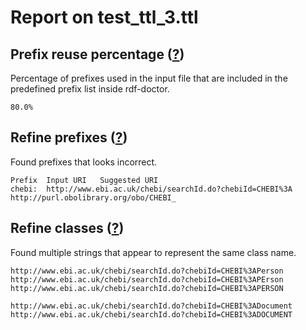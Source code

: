 # Report on test_ttl_3.ttl

## Prefix reuse percentage ([?](https://github.com/dbcls/rdf-doctor#output-description))
Percentage of prefixes used in the input file that are included in the predefined prefix list inside rdf-doctor.
```
80.0%
```

## Refine prefixes ([?](https://github.com/dbcls/rdf-doctor#output-description))
Found prefixes that looks incorrect.
```
Prefix	Input URI	Suggested URI
chebi:	http://www.ebi.ac.uk/chebi/searchId.do?chebiId=CHEBI%3A	http://purl.obolibrary.org/obo/CHEBI_
```

## Refine classes ([?](https://github.com/dbcls/rdf-doctor#output-description))
Found multiple strings that appear to represent the same class name.
```
http://www.ebi.ac.uk/chebi/searchId.do?chebiId=CHEBI%3APerson
http://www.ebi.ac.uk/chebi/searchId.do?chebiId=CHEBI%3APErson
http://www.ebi.ac.uk/chebi/searchId.do?chebiId=CHEBI%3APERSON

http://www.ebi.ac.uk/chebi/searchId.do?chebiId=CHEBI%3ADocument
http://www.ebi.ac.uk/chebi/searchId.do?chebiId=CHEBI%3ADOCUMENT
```

